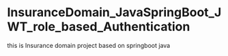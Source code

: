 # InsuranceDomain_JavaSpringBoot_JWT_role_based_Authentication
this is Insurance domain project based on springboot java 
